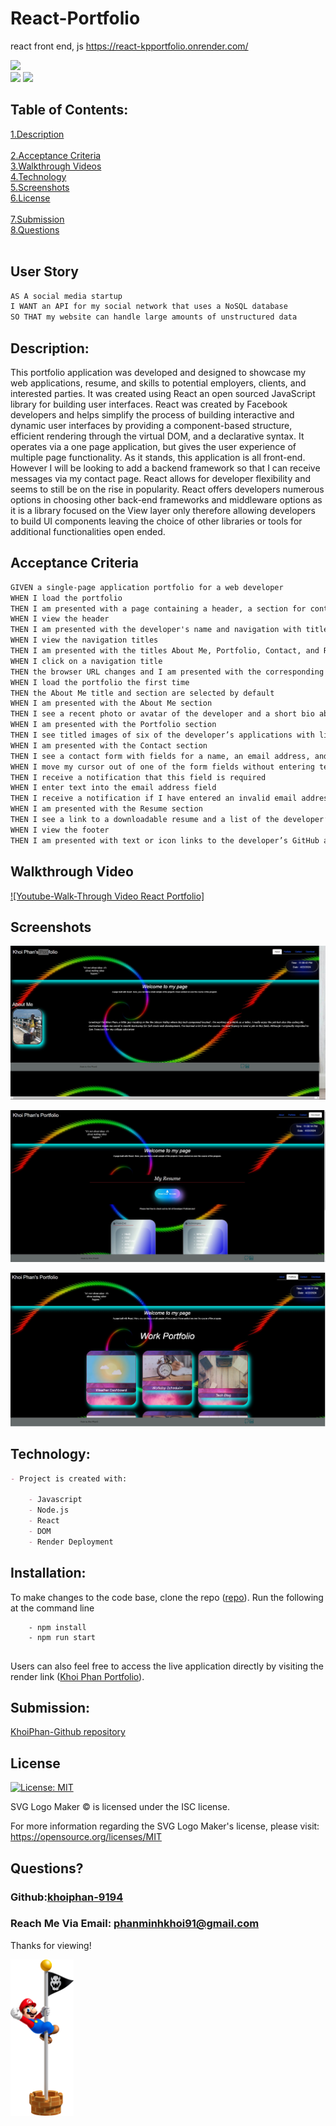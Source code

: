 # React-Portfolio
react front end, js
https://react-kpportfolio.onrender.com/

![](https://img.shields.io/badge/Created%20by-Khoi%20Phan%20-yellow?style=for-the-badge)  
![](https://img.shields.io/badge/Vite%20React-JS-blue?style=flat-square&logo=npm)  ![](https://img.shields.io/badge/npm%20package-moment-%3CCOLOR%3E?style=flat-square&logo=npm)
 ## Table of Contents:  
[1.Description](#Description)  
<br />
[2.Acceptance Criteria](#Acceptance-Criteria)
<br />
[3.Walkthrough Videos](#Walkthrough-Videos)
<br />
[4.Technology](#Technology)
<br />
[5.Screenshots](#screenshots)
<br />
[6.License](#License)  
<br/>
[7.Submission](#Submission)
<br />
[8.Questions](#Questions)  
<br />
## User Story

```md
AS A social media startup
I WANT an API for my social network that uses a NoSQL database
SO THAT my website can handle large amounts of unstructured data
```

## Description:
This portfolio application was developed and designed to showcase my web applications, resume, and skills to potential employers, clients, and interested parties. It was created using React an open sourced JavaScript library for building user interfaces. React was created by Facebook developers and helps simplify the process of building interactive and dynamic user interfaces by providing a component-based structure, efficient rendering through the virtual DOM, and a declarative syntax. It operates via a one page application, but gives the user experience of multiple page functionality.
As it stands, this application is all front-end. However I will be looking to add a backend framework so that I can receive messages via my contact page. React allows for developer flexibility and seems to still be on the rise in popularity. React offers developers numerous options in choosing other back-end frameworks and middleware options as it is a library focused on the View layer only therefore allowing developers to build UI components leaving the choice of other libraries or tools for additional functionalities open ended.


## Acceptance Criteria

```md
GIVEN a single-page application portfolio for a web developer
WHEN I load the portfolio
THEN I am presented with a page containing a header, a section for content, and a footer
WHEN I view the header
THEN I am presented with the developer's name and navigation with titles corresponding to different sections of the portfolio
WHEN I view the navigation titles
THEN I am presented with the titles About Me, Portfolio, Contact, and Resume, and the title corresponding to the current section is highlighted
WHEN I click on a navigation title
THEN the browser URL changes and I am presented with the corresponding section below the navigation and that title is highlighted
WHEN I load the portfolio the first time
THEN the About Me title and section are selected by default
WHEN I am presented with the About Me section
THEN I see a recent photo or avatar of the developer and a short bio about them
WHEN I am presented with the Portfolio section
THEN I see titled images of six of the developer’s applications with links to both the deployed applications and the corresponding GitHub repositories
WHEN I am presented with the Contact section
THEN I see a contact form with fields for a name, an email address, and a message
WHEN I move my cursor out of one of the form fields without entering text
THEN I receive a notification that this field is required
WHEN I enter text into the email address field
THEN I receive a notification if I have entered an invalid email address
WHEN I am presented with the Resume section
THEN I see a link to a downloadable resume and a list of the developer’s proficiencies
WHEN I view the footer
THEN I am presented with text or icon links to the developer’s GitHub and LinkedIn profiles, and their profile on a third platform (Stack Overflow, Twitter)
```

## Walkthrough Video


[![Youtube-Walk-Through Video React Portfolio]](https://www.youtube.com/watch?v=ii5p-t912ys)


## Screenshots

![Screenshot1](./public/s3.jpg)

![Screenshot2](./public/s2.jpg)

![Screenshot3](./public/s1.jpg)




## Technology:
```md
- Project is created with:

    - Javascript
    - Node.js
    - React
    - DOM
    - Render Deployment
```

## Installation:


To make changes to the code base, clone the repo ([repo](https://github.com/khoiphan-9194/React-Portfolio/)).
 Run the following at the command line
```
    - npm install
    - npm run start
    
```

Users can also feel free to access the live application directly by visiting the render link ([Khoi Phan Portfolio](https://react-kpportfolio.onrender.com/)).

## Submission:
 [KhoiPhan-Github repository](https://github.com/khoiphan-9194//React-Portfolio)

## License
[![License: MIT](https://img.shields.io/badge/license-MIT-red)](https://opensource.org/licenses/MIT)

SVG Logo Maker © is licensed under the ISC license.  

For more information regarding the SVG Logo Maker's license, please visit: 
https://opensource.org/licenses/MIT

  
## Questions?
  
### Github:[khoiphan-9194](https://github.com/khoiphan-9194)
  
### Reach Me Via Email: phanminhkhoi91@gmail.com

Thanks for viewing!

<img src="https://raw.githubusercontent.com/its-jefe/image-hosting/main/goal-pole.png" width="20%">

